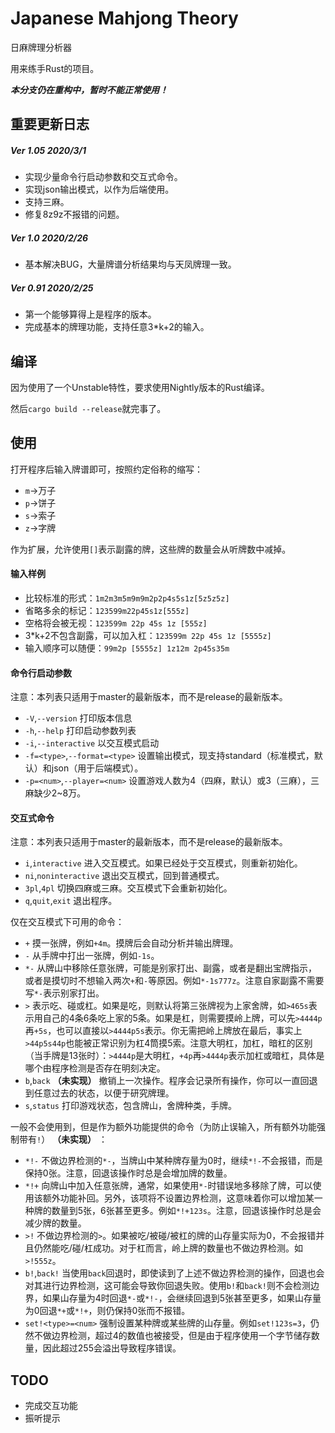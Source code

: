 # Japanese Mahjong Theory

日麻牌理分析器

用来练手Rust的项目。

***本分支仍在重构中，暂时不能正常使用！***

## 重要更新日志

##### Ver 1.05 2020/3/1

* 实现少量命令行启动参数和交互式命令。
* 实现json输出模式，以作为后端使用。
* 支持三麻。
* 修复8z9z不报错的问题。

##### Ver 1.0 2020/2/26

* 基本解决BUG，大量牌谱分析结果均与天凤牌理一致。

##### Ver 0.91 2020/2/25

* 第一个能够算得上是程序的版本。
* 完成基本的牌理功能，支持任意3*k+2的输入。

## 编译

因为使用了一个Unstable特性，要求使用Nightly版本的Rust编译。

然后`cargo build --release`就完事了。

## 使用

打开程序后输入牌谱即可，按照约定俗称的缩写：

* `m`->万子
* `p`->饼子
* `s`->索子
* `z`->字牌

作为扩展，允许使用`[]`表示副露的牌，这些牌的数量会从听牌数中减掉。

#### 输入样例

* 比较标准的形式：`1m2m3m5m9m9m2p2p4s5s1z[5z5z5z]`
* 省略多余的标记：`123599m22p45s1z[555z]`
* 空格将会被无视：`123599m 22p 45s 1z [555z]`
* 3*k+2不包含副露，可以加入杠：`123599m 22p 45s 1z [5555z]`
* 输入顺序可以随便：`99m2p [5555z] 1z12m 2p45s35m`

#### 命令行启动参数

注意：本列表只适用于master的最新版本，而不是release的最新版本。

* `-V`,`--version` 打印版本信息
* `-h`,`--help` 打印启动参数列表
* `-i`,`--interactive` 以交互模式启动
* `-f=<type>`,`--format=<type>` 设置输出模式，现支持standard（标准模式，默认）和json（用于后端模式）。
* `-p=<num>`,`--player=<num>` 设置游戏人数为4（四麻，默认）或3（三麻），三麻缺少2~8万。

#### 交互式命令

注意：本列表只适用于master的最新版本，而不是release的最新版本。

* `i`,`interactive` 进入交互模式。如果已经处于交互模式，则重新初始化。
* `ni`,`noninteractive` 退出交互模式，回到普通模式。
* `3pl`,`4pl` 切换四麻或三麻。交互模式下会重新初始化。
* `q`,`quit`,`exit` 退出程序。

仅在交互模式下可用的命令：

* `+` 摸一张牌，例如`+4m`。摸牌后会自动分析并输出牌理。
* `-` 从手牌中打出一张牌，例如`-1s`。
* `*-` 从牌山中移除任意张牌，可能是别家打出、副露，或者是翻出宝牌指示，或者是摸切时不想输入两次`+`和`-`等原因。例如`*-1s777z`。注意自家副露不需要写`*-`表示别家打出。
* `>` 表示吃、碰或杠。如果是吃，则默认将第三张牌视为上家舍牌，如`>465s`表示用自己的4条6条吃上家的5条。如果是杠，则需要摸岭上牌，可以先`>4444p`再`+5s`，也可以直接以`>4444p5s`表示。你无需把岭上牌放在最后，事实上`>44p5s44p`也能被正常识别为杠4筒摸5索。注意大明杠，加杠，暗杠的区别（当手牌是13张时）：`>4444p`是大明杠，`+4p`再`>4444p`表示加杠或暗杠，具体是哪个由程序检测是否存在明刻决定。
* `b`,`back` **（未实现）** 撤销上一次操作。程序会记录所有操作，你可以一直回退到任意过去的状态，以便于研究牌理。
* `s`,`status` 打印游戏状态，包含牌山，舍牌种类，手牌。

一般不会使用到，但是作为额外功能提供的命令（为防止误输入，所有额外功能强制带有`!`） **（未实现）** ：

* `*!-` 不做边界检测的`*-`，当牌山中某种牌存量为0时，继续`*!-`不会报错，而是保持0张。注意，回退该操作时总是会增加牌的数量。
* `*!+` 向牌山中加入任意张牌，通常，如果使用`*-`时错误地多移除了牌，可以使用该额外功能补回。另外，该项将不设置边界检测，这意味着你可以增加某一种牌的数量到5张，6张甚至更多。例如`*!+123s`。注意，回退该操作时总是会减少牌的数量。
* `>!` 不做边界检测的`>`。如果被吃/被碰/被杠的牌的山存量实际为0，不会报错并且仍然能吃/碰/杠成功。对于杠而言，岭上牌的数量也不做边界检测。如`>!555z`。
* `b!`,`back!` 当使用`back`回退时，即使读到了上述不做边界检测的操作，回退也会对其进行边界检测，这可能会导致你回退失败。使用`b!`和`back!`则不会检测边界，如果山存量为4时回退`*-`或`*!-`，会继续回退到5张甚至更多，如果山存量为0回退`*+`或`*!+`，则仍保持0张而不报错。
* `set!<type>=<num>` 强制设置某种牌或某些牌的山存量。例如`set!123s=3`，仍然不做边界检测，超过4的数值也被接受，但是由于程序使用一个字节储存数量，因此超过255会溢出导致程序错误。

## TODO

* 完成交互功能
* 振听提示
